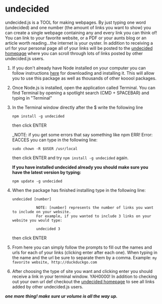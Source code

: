 # undecided
undecided.js is a TOOL for making webpages. By just typing one word (undecided) and one number (the amount of links you want to show) you can create a single webpage containing any and every link you can think of! You can link to your favorite website, or a PDF or your aunts blog or an article worth reading...the internet is your oyster. In addition to receiving a url for your personal page all of your links will be posted to the <a href="https://desolate-scrubland-97851.herokuapp.com/" target="_blank">undecided homepage</a> where you can scroll through lots of links posted by other undecided.js users.


1. If you don't already have Node installed on your computer you can follow instructions <a href="https://nodejs.org/en/" target="_blank">here</a> for downloading and installing it. This will allow you to use this package as well as thousands of other kooool packages.



2. Once Node.js is installed, open the application called Terminal. You can find Terminal by opening a spotlight search (CMD + SPACEBAR) and typing in "Terminal"




3. In the Terminal window directly after the $ write the following line

   ```npm install -g undecided```
   
   then click ENTER
   
   _NOTE: if you get some errors that say something like npm ERR! Error: EACCES you can type in the following line:
   
   ```sudo chown -R $USER /usr/local```
   
      then click ENTER and try `npm install -g undecided` again.
      
      
      **If you have installed undecided already you should make sure you have the latest version by typing:**
      
      
      ```npm update -g undecided```
    
      

4. When the package has finished installing type in the following line:

    ```undecided [number]```
    
                  NOTE: [number] represents the number of links you want to include on your website.
                  For example, if you wanted to include 3 links on your website you would type:

                  undecided 3
    
    then click ENTER






 5. From here you can simply follow the prompts to fill out the names and urls for each of your links (clicking enter after each one). When typing in the name and the url be sure to separate them by a comma.
    Example:
     ```my favorite website, http://duckduckgo.com```
     
     
     

 6. After choosing the type of site you want and clicking enter you should receive a link in your terminal window. YAH0000! In addition to checking out your own url def checkout the <a href="https://desolate-scrubland-97851.herokuapp.com/" target="_blank">undecided homepage</a> to see all links added by other undecided.js users.
 
 
 ***one more thing! make sure ur volume is all the way up.***
